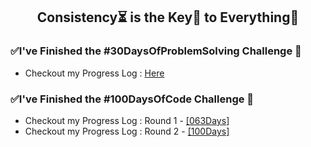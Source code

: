 <h2 align="center">
	Consistency⏳ is the Key🔑 to Everything🏅
</h2>

### ✅I've Finished the #30DaysOfProblemSolving Challenge 🥳
* Checkout my Progress Log : [Here](https://github.com/abhiramready/Code-LogBook/blob/master/Markdown/30DaysOfCode.md)

### ✅I've Finished the #100DaysOfCode Challenge 💯
* Checkout my Progress Log : Round 1 - [[063Days]](https://github.com/abhiramready/Consistency-Log/blob/master/%5B1%5DProgressLog.md)
* Checkout my Progress Log : Round 2 - [[100Days]](https://github.com/AbhiramReddyD/100-Days-of-Code/blob/master/%5B2%5DProgressLog.md)
